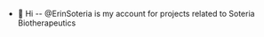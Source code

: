 - 👋 Hi -- @ErinSoteria is my account for projects related to Soteria Biotherapeutics


<!---
ErinSoteria/ErinSoteria is a ✨ special ✨ repository because its `README.md` (this file) appears on your GitHub profile.
You can click the Preview link to take a look at your changes.
--->
